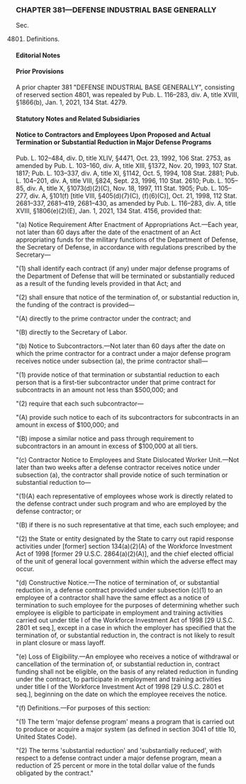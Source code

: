 ### **CHAPTER 381—DEFENSE INDUSTRIAL BASE GENERALLY** ###

Sec.

4801. Definitions.

#### **Editorial Notes** ####

#### Prior Provisions ####

A prior chapter 381 "DEFENSE INDUSTRIAL BASE GENERALLY", consisting of reserved section 4801, was repealed by Pub. L. 116–283, div. A, title XVIII, §1866(b), Jan. 1, 2021, 134 Stat. 4279.

#### **Statutory Notes and Related Subsidiaries** ####

#### Notice to Contractors and Employees Upon Proposed and Actual Termination or Substantial Reduction in Major Defense Programs ####

Pub. L. 102–484, div. D, title XLIV, §4471, Oct. 23, 1992, 106 Stat. 2753, as amended by Pub. L. 103–160, div. A, title XIII, §1372, Nov. 20, 1993, 107 Stat. 1817; Pub. L. 103–337, div. A, title XI, §1142, Oct. 5, 1994, 108 Stat. 2881; Pub. L. 104–201, div. A, title VIII, §824, Sept. 23, 1996, 110 Stat. 2610; Pub. L. 105–85, div. A, title X, §1073(d)(2)(C), Nov. 18, 1997, 111 Stat. 1905; Pub. L. 105–277, div. A, §101(f) [title VIII, §405(d)(7)(C), (f)(6)(C)], Oct. 21, 1998, 112 Stat. 2681–337, 2681–419, 2681–430, as amended by Pub. L. 116–283, div. A, title XVIII, §1806(e)(2)(E), Jan. 1, 2021, 134 Stat. 4156, provided that:

"(a) Notice Requirement After Enactment of Appropriations Act.—Each year, not later than 60 days after the date of the enactment of an Act appropriating funds for the military functions of the Department of Defense, the Secretary of Defense, in accordance with regulations prescribed by the Secretary—

"(1) shall identify each contract (if any) under major defense programs of the Department of Defense that will be terminated or substantially reduced as a result of the funding levels provided in that Act; and

"(2) shall ensure that notice of the termination of, or substantial reduction in, the funding of the contract is provided—

"(A) directly to the prime contractor under the contract; and

"(B) directly to the Secretary of Labor.

"(b) Notice to Subcontractors.—Not later than 60 days after the date on which the prime contractor for a contract under a major defense program receives notice under subsection (a), the prime contractor shall—

"(1) provide notice of that termination or substantial reduction to each person that is a first-tier subcontractor under that prime contract for subcontracts in an amount not less than $500,000; and

"(2) require that each such subcontractor—

"(A) provide such notice to each of its subcontractors for subcontracts in an amount in excess of $100,000; and

"(B) impose a similar notice and pass through requirement to subcontractors in an amount in excess of $100,000 at all tiers.

"(c) Contractor Notice to Employees and State Dislocated Worker Unit.—Not later than two weeks after a defense contractor receives notice under subsection (a), the contractor shall provide notice of such termination or substantial reduction to—

"(1)(A) each representative of employees whose work is directly related to the defense contract under such program and who are employed by the defense contractor; or

"(B) if there is no such representative at that time, each such employee; and

"(2) the State or entity designated by the State to carry out rapid response activities under [former] section 134(a)(2)(A) of the Workforce Investment Act of 1998 [former 29 U.S.C. 2864(a)(2)(A)], and the chief elected official of the unit of general local government within which the adverse effect may occur.

"(d) Constructive Notice.—The notice of termination of, or substantial reduction in, a defense contract provided under subsection (c)(1) to an employee of a contractor shall have the same effect as a notice of termination to such employee for the purposes of determining whether such employee is eligible to participate in employment and training activities carried out under title I of the Workforce Investment Act of 1998 [29 U.S.C. 2801 et seq.], except in a case in which the employer has specified that the termination of, or substantial reduction in, the contract is not likely to result in plant closure or mass layoff.

"(e) Loss of Eligibility.—An employee who receives a notice of withdrawal or cancellation of the termination of, or substantial reduction in, contract funding shall not be eligible, on the basis of any related reduction in funding under the contract, to participate in employment and training activities under title I of the Workforce Investment Act of 1998 [29 U.S.C. 2801 et seq.], beginning on the date on which the employee receives the notice.

"(f) Definitions.—For purposes of this section:

"(1) The term 'major defense program' means a program that is carried out to produce or acquire a major system (as defined in section 3041 of title 10, United States Code).

"(2) The terms 'substantial reduction' and 'substantially reduced', with respect to a defense contract under a major defense program, mean a reduction of 25 percent or more in the total dollar value of the funds obligated by the contract."